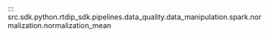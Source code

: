 ::: src.sdk.python.rtdip_sdk.pipelines.data_quality.data_manipulation.spark.normalization.normalization_mean
